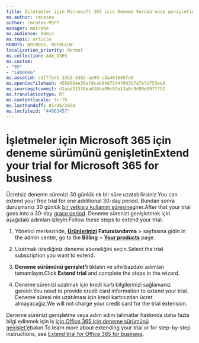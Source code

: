 ```yaml
---
title: İşletmeler için Microsoft 365 için Deneme Sürümü'nüze genişletin
ms.author: cmcatee
author: cmcatee-MSFT
manager: mnirkhe
ms.audience: Admin
ms.topic: article
ROBOTS: NOINDEX, NOFOLLOW
localization_priority: Normal
ms.collection: Adm_O365
ms.custom:
- "95"
- "1400006"
ms.assetid: c3fffed1-33b2-4382-ae99-c3a4816497e6
ms.openlocfilehash: 458806ee36efdcab64d7544f0d3b7a7e7d753ee9
ms.sourcegitcommit: d1aad215f8aa636ba89c93a13a0c9d90e997f752
ms.translationtype: MT
ms.contentlocale: tr-TR
ms.lasthandoff: 05/06/2020
ms.locfileid: "44063457"
---
```

# <a name="extend-your-trial-for-microsoft-365-for-business"></a><span data-ttu-id="bfca2-102">İşletmeler için Microsoft 365 için deneme sürümünü genişletin</span><span class="sxs-lookup"><span data-stu-id="bfca2-102">Extend your trial for Microsoft 365 for business</span></span>

<span data-ttu-id="bfca2-103">Ücretsiz deneme sürenizi 30 günlük ek bir süre uzatabilirsiniz.</span><span class="sxs-lookup"><span data-stu-id="bfca2-103">You can extend your free trial for one additional 30-day period.</span></span> <span data-ttu-id="bfca2-104">Bundan sonra duruşmanız 30 günlük [bir yetkisiz kullanım süresine](https://docs.microsoft.com/alchemyinsights/grace-period-for-microsoft-365-free-trial)girer.</span><span class="sxs-lookup"><span data-stu-id="bfca2-104">After that your trial goes into a 30-day [grace period](https://docs.microsoft.com/alchemyinsights/grace-period-for-microsoft-365-free-trial).</span></span> <span data-ttu-id="bfca2-105">Deneme sürenizi genişletmek için aşağıdaki adımları izleyin:</span><span class="sxs-lookup"><span data-stu-id="bfca2-105">Follow these steps to extend your trial:</span></span>
  
1. <span data-ttu-id="bfca2-106">Yönetici merkezinde, **[Ürünlerinizi](https://go.microsoft.com/fwlink/p/?linkid=842054)** **Faturalandırma** \> sayfasına gidin.</span><span class="sxs-lookup"><span data-stu-id="bfca2-106">In the admin center, go to the **Billing** \> **[Your products](https://go.microsoft.com/fwlink/p/?linkid=842054)** page.</span></span>

2. <span data-ttu-id="bfca2-107">Uzatmak istediğiniz deneme aboneliğini seçin.</span><span class="sxs-lookup"><span data-stu-id="bfca2-107">Select the trial subscription you want to extend.</span></span>

3. <span data-ttu-id="bfca2-108">**Deneme sürümünü genişlet'i** tıklatın ve sihirbazdaki adımları tamamlayın.</span><span class="sxs-lookup"><span data-stu-id="bfca2-108">Click **Extend trial** and complete the steps in the wizard.</span></span>

4. <span data-ttu-id="bfca2-109">Deneme sürenizi uzatmak için kredi kartı bilgilerinizi sağlamanız gerekir.</span><span class="sxs-lookup"><span data-stu-id="bfca2-109">You need to provide credit card information to extend your trial.</span></span> <span data-ttu-id="bfca2-110">Deneme süresi nin uzatılması için kredi kartınızdan ücret almayacağız.</span><span class="sxs-lookup"><span data-stu-id="bfca2-110">We will not charge your credit card for the trial extension.</span></span>

<span data-ttu-id="bfca2-111">Deneme sürenizi genişletme veya adım adım talimatlar hakkında daha fazla bilgi edinmek için iş [için Office 365 için deneme sürümünü genişlet'e](https://docs.microsoft.com/microsoft-365/commerce/extend-your-trial)bakın.</span><span class="sxs-lookup"><span data-stu-id="bfca2-111">To learn more about extending your trial or for step-by-step instructions, see [Extend trial for Office 365 for business](https://docs.microsoft.com/microsoft-365/commerce/extend-your-trial).</span></span>
